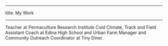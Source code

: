 ---
title: My Work

___

Teacher at Permaculture Research Institute Cold Climate, Track and Field Assistant Coach at Edina High School and Urban Farm Manager and Community Outreach Coordinator at Tiny Diner.
